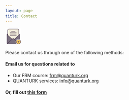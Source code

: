 ```yaml
---
layout: page
title: Contact
---
```


<img src="../figures/email.png" width="50">

Please contact us through one of the following methods:

#### Email us for questions related to

* Our FRM course: [frm@quanturk.org](mailto:frm@quanturk.org)
* QUANTURK services: [info@quanturk.org](mailto:info@quanturk.org)  

#### Or, fill out [this form]() 